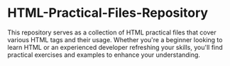 # HTML-Practical-Files-Repository
This repository serves as a collection of HTML practical files that cover various HTML tags and their usage. Whether you're a beginner looking to learn HTML or an experienced developer refreshing your skills, you'll find practical exercises and examples to enhance your understanding.
